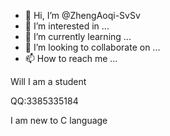 - 👋 Hi, I’m @ZhengAoqi-SvSv
- 👀 I’m interested in ...
- 🌱 I’m currently learning ...
- 💞️ I’m looking to collaborate on ...
- 📫 How to reach me ...

Will I am a student

QQ:3385335184

I am new to C language

<!---
ZhengAoqi-SvSv/ZhengAoqi-SvSv is a ✨ special ✨ repository because its `README.md` (this file) appears on your GitHub profile.
You can click the Preview link to take a look at your changes.
--->
